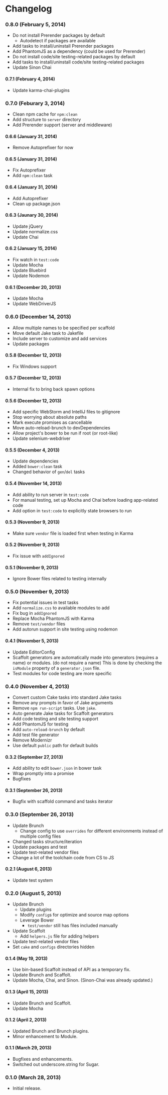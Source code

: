 # Changelog

### 0.8.0 (February 5, 2014)
- Do not install Prerender packages by default
  - Autodetect if packages are available
- Add tasks to install/uninstall Prerender packages
- Add PhantomJS as a dependency (could be used for Prerender)
- Do not install code/site testing-related packages by default
- Add tasks to install/uninstall code/site testing-related packages
- Update Sinon Chai

#### 0.7.1 (February 4, 2014)
- Update karma-chai-plugins

### 0.7.0 (Feburary 3, 2014)
- Clean npm cache for `npm:clean`
- Add structure to `server` directory
- Add Prerender support (server and middleware)

#### 0.6.6 (January 31, 2014)
- Remove Autoprefixer for now

#### 0.6.5 (January 31, 2014)
- Fix Autoprefixer
- Add `npm:clean` task

#### 0.6.4 (January 31, 2014)
- Add Autoprefixer
- Clean up package.json

#### 0.6.3 (Jaunary 30, 2014)
- Update jQuery
- Update normalize.css
- Update Chai

#### 0.6.2 (January 15, 2014)
- Fix watch in `test:code`
- Update Mocha
- Update Bluebird
- Update Nodemon

#### 0.6.1 (December 20, 2013)
- Update Mocha
- Update WebDriverJS

### 0.6.0 (December 14, 2013)
- Allow multiple names to be specified per scaffold
- Move default Jake task to Jakefile
- Include server to customize and add services
- Update packages

#### 0.5.8 (December 12, 2013)
- Fix Windows support

#### 0.5.7 (December 12, 2013)
- Internal fix to bring back spawn options

#### 0.5.6 (December 12, 2013)
- Add specific WebStorm and IntelliJ files to gitignore
- Stop worrying about absolute paths
- Mark execute promises as cancellable
- Move auto-reload-brunch to devDependencies
- Allow project's bower to be run if root (or root-like)
- Update selenium-webdriver

#### 0.5.5 (December 4, 2013)
- Update dependencies
- Added `bower:clean` task
- Changed behavior of `gen`/`del` tasks

#### 0.5.4 (November 14, 2013)
- Add ability to run server in `test:code`
- For manual testing, set up Mocha and Chai before loading app-related code
- Add option in `test:code` to explicitly state browsers to run

#### 0.5.3 (November 9, 2013)
- Make sure `vendor` file is loaded first when testing in Karma

#### 0.5.2 (November 9, 2013)
- Fix issue with `addIgnored`

#### 0.5.1 (November 9, 2013)
- Ignore Bower files related to testing internally

### 0.5.0 (November 9, 2013)
- Fix potential issues in test tasks
- Add `normalize.css` to available modules to add
- Fix bug in `addIgnored`
- Replace Mocha PhantomJS with Karma
- Remove `test/vendor` files
- Add autorun support in site testing using nodemon

#### 0.4.1 (November 5, 2013)
- Update EditorConfig
- Scaffolt generators are automatically made into generators (requires a name) or modules. (do not require a name) This is done by checking the `isModule` property of a `generator.json` file.
- Test modules for code testing are more specific

### 0.4.0 (November 4, 2013)
- Convert custom Cake tasks into standard Jake tasks
- Remove any prompts in favor of Jake arguments
- Remove `npm run-script` tasks. Use `jake`.
- Auto generate Jake tasks for Scaffolt generators
- Add code testing and site testing support
- Add PhantomJS for testing
- Add `auto-reload-brunch` by default
- Add test file generator
- Remove Modernizr
- Use default `public` path for default builds

#### 0.3.2 (September 27, 2013)
- Add ability to edit `bower.json` in bower task
- Wrap promptly into a promise
- Bugfixes

#### 0.3.1 (September 26, 2013)
- Bugfix with scaffold command and tasks iterator

### 0.3.0 (September 26, 2013)
- Update Brunch
  - Change config to use `overrides` for different environments instead of multiple config files
- Changed tasks structure/iteration
- Update packages and test
- Update test-related vendor files
- Change a lot of the toolchain code from CS to JS

#### 0.2.1 (August 6, 2013)
- Update test system

### 0.2.0 (August 5, 2013)
- Update Brunch
  - Update plugins
  - Modify `config`s for optimize and source map options
  - Leverage Bower
    - `test/vendor` still has files included manually
- Update Scaffolt
  - Add `helpers.js` file for adding helpers
- Update test-related vendor files
- Set `cake` and `configs` directories hidden

#### 0.1.4 (May 19, 2013)
- Use bin-based Scaffolt instead of API as a temporary fix.
- Update Brunch and Scaffolt.
- Update Mocha, Chai, and Sinon. (Sinon-Chai was already updated.)

#### 0.1.3 (April 15, 2013)
- Update Brunch and Scaffolt.
- Update Mocha

#### 0.1.2 (April 2, 2013)
- Updated Brunch and Brunch plugins.
- Minor enhancement to Module.

#### 0.1.1 (March 29, 2013)
- Bugfixes and enhancements.
- Switched out underscore.string for Sugar.

### 0.1.0 (March 28, 2013)
- Initial release.
